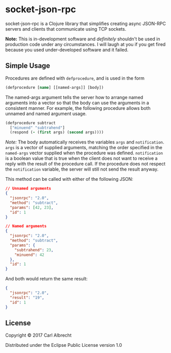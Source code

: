 # socket-json-rpc

socket-json-rpc is a Clojure library that simplifies creating async JSON-RPC
servers and clients that communicate using TCP sockets.

**Note:** This is in-development software and _definitely_ shouldn't be used in
production code under any circumstances. I will laugh at you if you get fired
because you used under-developed software and it failed.

## Simple Usage

Procedures are defined with `defprocedure`, and is used in the form

```clojure
(defprocedure [name] [[named-args]] [body])
```

The named-args argument tells the server how to arrange named arguments into a
vector so that the body can use the arguments in a consistent manner. For
example, the following procedure allows both unnamed and named argument usage.

```clojure
(defprocedure subtract
  ["minuend" "subtrahend"]
  (respond (- (first args) (second args))))
```

*Note:* The body automatically receives the variables `args` and `notification`.
`args` is a vector of supplied arguments, matching the order specified in the
`named-args` vector supplied when the procedure was defined. `notification` is a
boolean value that is true when the client does not want to receive a reply with
the result of the procedure call. If the procedure does not respect the
`notification` variable, the server will still not send the result anyway.

This method can be called with either of the following JSON:

```json
// Unnamed arguments
{
  "jsonrpc": "2.0",
  "method": "subtract",
  "params": [42, 23],
  "id": 1
}
```

```json
// Named arguments
{
  "jsonrpc": "2.0",
  "method": "subtract",
  "params": {
    "subtrahend": 23,
    "minuend": 42
  },
  "id": 1
}
```

And both would return the same result:

```json
{
  "jsonrpc": "2.0",
  "result": "19",
  "id": 1
}
```

## License

Copyright © 2017 Carl Albrecht

Distributed under the Eclipse Public License version 1.0
